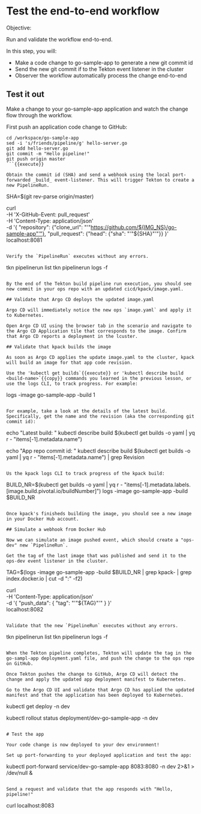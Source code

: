 # Test the end-to-end workflow

Objective:

Run and validate the workflow end-to-end.

In this step, you will:
- Make a code change to go-sample-app to generate a new git commit id
- Send the new git commit if to the Tekton event listener in the cluster
- Observer the workflow automatically process the change end-to-end

## Test it out

Make a change to your go-sample-app application and watch the change flow through the workflow.

First push an application code change to GitHub:

```
cd /workspace/go-sample-app
sed -i 's/friends/pipeline/g' hello-server.go
git add hello-server.go
git commit -m "Hello pipeline!"
git push origin master
```{{execute}}

Obtain the commit id (SHA) and send a webhook using the local port-forwarded _build_ event-listener. This will trigger Tekton to create a new PipelineRun. 

```
SHA=$(git rev-parse origin/master)

curl \
    -H 'X-GitHub-Event: pull_request' \
    -H 'Content-Type: application/json' \
    -d '{
      "repository": {"clone_url": "'"https://github.com/${IMG_NS}/go-sample-app"'"},
      "pull_request": {"head": {"sha": "'"${SHA}"'"}}
    }' \
localhost:8081
```{{execute}}

Verify the `PipelineRun` executes without any errors.

```
tkn pipelinerun list
tkn pipelinerun logs -f
```{{execute}}

By the end of the Tekton build pipeline run execution, you should see new commit in your ops repo with an updated cicd/kpack/image.yaml.

## Validate that Argo CD deploys the updated image.yaml

Argo CD will immediately notice the new ops `image.yaml` and apply it to Kubernetes.

Open Argo CD UI using the browser tab in the scenario and navigate to the Argo CD Application tile that corresponds to the image. Confirm that Argo CD reports a deployment in the lcuster.

## Validate that kpack builds the image

As soon as Argo CD applies the update image.yaml to the cluster, kpack will build an image for that app code revision.

Use the 'kubectl get builds`{{execute}} or 'kubectl describe build <build-name>`{{copy}} commands you learned in the previous lesson, or use the logs CLI, to track progress. For example:

```
logs -image go-sample-app -build 1
```{{execute}}

For example, take a look at the details of the latest build. Specifically, get the name and the revision (aka the corresponding git commit id):

```
echo "Latest build: "
kubectl describe build $(kubectl get builds -o yaml | yq r - "items[-1].metadata.name")

echo "App repo commit id: "
kubectl describe build $(kubectl get builds -o yaml | yq r - "items[-1].metadata.name") | grep Revision
```{{execute}}

Us the kpack logs CLI to track progress of the kpack build:
```
BUILD_NR=$(kubectl get builds -o yaml | yq r - "items[-1].metadata.labels.[image.build.pivotal.io/buildNumber]")
logs -image go-sample-app -build $BUILD_NR
```{{execute}}

Once kpack's finisheds building the image, you should see a new image in your Docker Hub account.

## Simulate a webhook from Docker Hub

Now we can simulate an image pushed event, which should create a "ops-dev" new `PipelineRun`.

Get the tag of the last image that was published and send it to the ops-dev event listener in the cluster.

```
TAG=$(logs -image go-sample-app -build $BUILD_NR | grep kpack- | grep index.docker.io | cut -d ":" -f2)

curl \
   -H 'Content-Type: application/json' \
   -d '{
         "push_data": {
           "tag": "'"${TAG}"'"
         }
       }' \
localhost:8082
```{{execute}}

Validate that the new `PipelineRun` executes without any errors.

```
tkn pipelinerun list
tkn pipelinerun logs -f
```{{execute}}

When the Tekton pipeline completes, Tekton will update the tag in the go-sampl-app deployment.yaml file, and push the change to the ops repo on GitHub.

Once Tekton pushes the change to GitHub, Argo CD will detect the change and apply the updated app deployment manifest to Kubernetes.

Go to the Argo CD UI and validate that Argo CD has applied the updated manifest and that the application has been deployed to Kubernetes.

```
kubectl get deploy -n dev

kubectl rollout status deployment/dev-go-sample-app -n dev
```{{execute}}

# Test the app

Your code change is now deployed to your dev environment!

Set up port-forwarding to your deployed application and test the app:

```
kubectl port-forward service/dev-go-sample-app 8083:8080 -n dev 2>&1 > /dev/null &
```{{execute}}

Send a request and validate that the app responds with "Hello, pipeline!"

```
curl localhost:8083
```{{execute}}